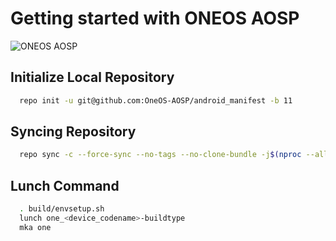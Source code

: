 Getting started with ONEOS AOSP
====================

![ONEOS AOSP](https://one.revtechs.me/assets/img/logo.png)

Initialize Local Repository
-------------
```bash
  repo init -u git@github.com:OneOS-AOSP/android_manifest -b 11
```

Syncing Repository
-------------
```bash
  repo sync -c --force-sync --no-tags --no-clone-bundle -j$(nproc --all)
```

Lunch Command
-------------
```bash
  . build/envsetup.sh
  lunch one_<device_codename>-buildtype
  mka one
```
